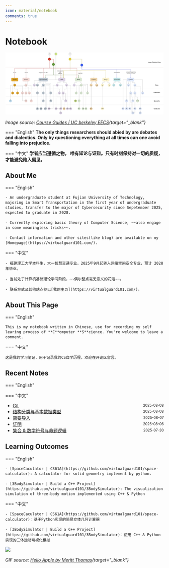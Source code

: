 ```yaml
---
icon: material/notebook
comments: true
---
```


# Notebook

<!-- ![](../assets/images/index-power.jpg) -->

![EECS Learning Path](../assets/images/berkeley-eecs.png)

*Image source: [Course Guides | UC berkeley EECS](https://hkn.eecs.berkeley.edu/courseguides){target="_blank"}*

<!-- <div>
  <p>
    <em>
    Image source: <a href="https://hkn.eecs.berkeley.edu/courseguides" target="_blank">Course Guides | UC berkeley EECS</a>
    </em>
  </p>
</div> -->

=== "English"
    **The only things researchers should abied by are debates and dialectics. Only by questioning everything at all times can one avoid falling into prejudice.**  

=== "中文"
    **学者应当遵循之物， 唯有知论与证辩。只有时刻保持对一切的质疑，才能避免陷入偏见。**
    
## About Me

=== "English"

    - An undergraduate student at Fujian University of Technology, majoring in Smart Transportation in the first year of undergraduate studies, transfer to the major of Cybersecurity since Sepetember 2025, expected to graduate in 2028.

    - Currently exploring basic theory of Computer Science, ~~also engage in some meaningless tricks~~.

    - Contact information and other sites(like blog) are available on my [Homepage](https://virtualguard101.com/).

=== "中文"

    - 福建理工大学本科生，大一智慧交通专业，2025年9月起转入网络空间安全专业，预计 2028 年毕业。

    - 当前处于计算机基础理论学习阶段，~~偶尔整点毫无意义的花活~~。

    - 联系方式及其他站点参见[我的主页](https://virtualguard101.com/)。

## About This Page 

=== "English"

    This is my notebook written in Chinese, use for recording my self learing process of **C**omputer **S**cience. You're welcome to leave a comment.

=== "中文"

    这是我的学习笔记，用于记录我的CS自学历程。欢迎在评论区留言。


## Recent Notes 

=== "English"

=== "中文"

<!-- recent_notes_start -->
<ul>
<li><div style="display:flex; justify-content:space-between; align-items:center;"><a href="tools/git/">Git</a><span style="font-size:0.8em;">2025-08-08</span></div></li>
<li><div style="display:flex; justify-content:space-between; align-items:center;"><a href="dsa/ds/intro/">结构分类与基本数据类型</a><span style="font-size:0.8em;">2025-08-08</span></div></li>
<li><div style="display:flex; justify-content:space-between; align-items:center;"><a href="dsa/intro/">简要导入</a><span style="font-size:0.8em;">2025-08-07</span></div></li>
<li><div style="display:flex; justify-content:space-between; align-items:center;"><a href="math/discrete/proof/">证明</a><span style="font-size:0.8em;">2025-08-06</span></div></li>
<li><div style="display:flex; justify-content:space-between; align-items:center;"><a href="math/discrete/intro/">集合 & 数学符号与命题逻辑</a><span style="font-size:0.8em;">2025-07-30</span></div></li>
</ul>
<!-- recent_notes_end -->


## Learning Outcomes

=== "English"

    - [SpaceCaculator | CS61A](https://github.com/virtualguard101/space-calculator): A calculator for solid geometry implement by python.

    - [3BodySimulator | Build a C++ Project](https://github.com/virtualguard101/3BodySimulator): The visualization simulation of three-body motion implemented using C++ & Python

=== "中文"

    - [SpaceCaculator | CS61A](https://github.com/virtualguard101/space-calculator)：基于Python实现的简易立体几何计算器

    - [3BodySimulator | Build a C++ Project](https://github.com/virtualguard101/3BodySimulator)：使用 C++ & Python 实现的三体运动可视化模拟


![](https://butterblock233.github.io/posts/images/Hello.gif)

*GIF source: [Hello Apple by Meritt Thomas](https://dribbble.com/shots/17347386-Hello-Apple){target="_blank"}*
